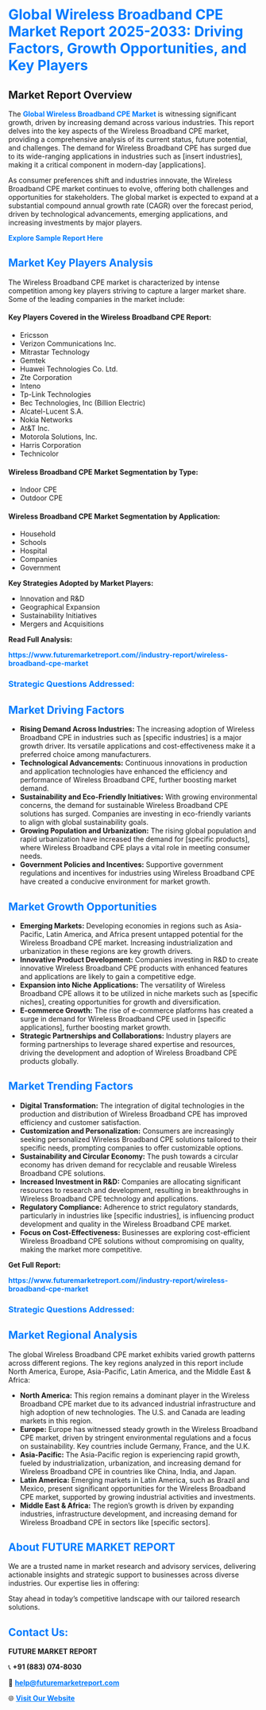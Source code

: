 <h1 style="color: #007BFF;">Global Wireless Broadband CPE Market Report 2025-2033: Driving Factors, Growth Opportunities, and Key Players</h1>

<section id="overview">
<h2>Market Report Overview</h2>
<p>The <a href="https://www.futuremarketreport.com//industry-report/wireless-broadband-cpe-market" style="color: #007BFF; text-decoration: none;"><strong>Global Wireless Broadband CPE Market</strong></a> is witnessing significant growth, driven by increasing demand across various industries. This report delves into the key aspects of the Wireless Broadband CPE market, providing a comprehensive analysis of its current status, future potential, and challenges. The demand for Wireless Broadband CPE has surged due to its wide-ranging applications in industries such as [insert industries], making it a critical component in modern-day [applications].</p>
<p>As consumer preferences shift and industries innovate, the Wireless Broadband CPE market continues to evolve, offering both challenges and opportunities for stakeholders. The global market is expected to expand at a substantial compound annual growth rate (CAGR) over the forecast period, driven by technological advancements, emerging applications, and increasing investments by major players.</p>
</section>

<section id="overview">
<p><a href="https://www.futuremarketreport.com//request-sample/reportId=87364" style="color: #007BFF; text-decoration: none;"><strong>Explore Sample Report Here</strong></a></p>
</section>

<section id="key-players">
<h2 style="color: #007BFF;">Market Key Players Analysis</h2>
<p>The Wireless Broadband CPE market is characterized by intense competition among key players striving to capture a larger market share. Some of the leading companies in the market include:</p>
<h4>Key Players Covered in the Wireless Broadband CPE Report:</h4>
<ul><li>Ericsson</li><li>Verizon Communications Inc.</li><li>Mitrastar Technology</li><li>Gemtek</li><li>Huawei Technologies Co. Ltd.</li><li>Zte Corporation</li><li>Inteno</li><li>Tp-Link Technologies</li><li>Bec Technologies, Inc (Billion Electric)</li><li>Alcatel-Lucent S.A.</li><li>Nokia Networks</li><li>At&amp;T Inc.</li><li>Motorola Solutions, Inc.</li><li>Harris Corporation</li><li>Technicolor</li></ul>
<h4>Wireless Broadband CPE Market Segmentation by Type:</h4>
<ul><li>Indoor CPE</li><li>Outdoor CPE</li></ul>

<h4>Wireless Broadband CPE Market Segmentation by Application:</h4>
<ul><li>Household</li><li>Schools</li><li>Hospital</li><li>Companies</li><li>Government</li></ul>
<p><strong>Key Strategies Adopted by Market Players:</strong></p>
<ul>
<li>Innovation and R&D</li>
<li>Geographical Expansion</li>
<li>Sustainability Initiatives</li>
<li>Mergers and Acquisitions</li>
</ul>
</section>

<section>
<p><strong>Read Full Analysis: </strong></p><a href="https://www.futuremarketreport.com//industry-report/wireless-broadband-cpe-market" style="color: #007BFF; text-decoration: none;"><strong>https://www.futuremarketreport.com//industry-report/wireless-broadband-cpe-market</strong></a>
<h3 style="color: #007BFF;">Strategic Questions Addressed:</h3>
</section>

<section id="driving-factors">
<h2 style="color: #007BFF;">Market Driving Factors</h2>
<ul>
<li><strong>Rising Demand Across Industries:</strong> The increasing adoption of Wireless Broadband CPE in industries such as [specific industries] is a major growth driver. Its versatile applications and cost-effectiveness make it a preferred choice among manufacturers.</li>
<li><strong>Technological Advancements:</strong> Continuous innovations in production and application technologies have enhanced the efficiency and performance of Wireless Broadband CPE, further boosting market demand.</li>
<li><strong>Sustainability and Eco-Friendly Initiatives:</strong> With growing environmental concerns, the demand for sustainable Wireless Broadband CPE solutions has surged. Companies are investing in eco-friendly variants to align with global sustainability goals.</li>
<li><strong>Growing Population and Urbanization:</strong> The rising global population and rapid urbanization have increased the demand for [specific products], where Wireless Broadband CPE plays a vital role in meeting consumer needs.</li>
<li><strong>Government Policies and Incentives:</strong> Supportive government regulations and incentives for industries using Wireless Broadband CPE have created a conducive environment for market growth.</li>
</ul>
</section>

<section id="growth-opportunities">
<h2 style="color: #007BFF;">Market Growth Opportunities</h2>
<ul>
<li><strong>Emerging Markets:</strong> Developing economies in regions such as Asia-Pacific, Latin America, and Africa present untapped potential for the Wireless Broadband CPE market. Increasing industrialization and urbanization in these regions are key growth drivers.</li>
<li><strong>Innovative Product Development:</strong> Companies investing in R&D to create innovative Wireless Broadband CPE products with enhanced features and applications are likely to gain a competitive edge.</li>
<li><strong>Expansion into Niche Applications:</strong> The versatility of Wireless Broadband CPE allows it to be utilized in niche markets such as [specific niches], creating opportunities for growth and diversification.</li>
<li><strong>E-commerce Growth:</strong> The rise of e-commerce platforms has created a surge in demand for Wireless Broadband CPE used in [specific applications], further boosting market growth.</li>
<li><strong>Strategic Partnerships and Collaborations:</strong> Industry players are forming partnerships to leverage shared expertise and resources, driving the development and adoption of Wireless Broadband CPE products globally.</li>
</ul>
</section>

<section id="trending-factors">
<h2 style="color: #007BFF;">Market Trending Factors</h2>
<ul>
<li><strong>Digital Transformation:</strong> The integration of digital technologies in the production and distribution of Wireless Broadband CPE has improved efficiency and customer satisfaction.</li>
<li><strong>Customization and Personalization:</strong> Consumers are increasingly seeking personalized Wireless Broadband CPE solutions tailored to their specific needs, prompting companies to offer customizable options.</li>
<li><strong>Sustainability and Circular Economy:</strong> The push towards a circular economy has driven demand for recyclable and reusable Wireless Broadband CPE solutions.</li>
<li><strong>Increased Investment in R&D:</strong> Companies are allocating significant resources to research and development, resulting in breakthroughs in Wireless Broadband CPE technology and applications.</li>
<li><strong>Regulatory Compliance:</strong> Adherence to strict regulatory standards, particularly in industries like [specific industries], is influencing product development and quality in the Wireless Broadband CPE market.</li>
<li><strong>Focus on Cost-Effectiveness:</strong> Businesses are exploring cost-efficient Wireless Broadband CPE solutions without compromising on quality, making the market more competitive.</li>
</ul>
</section>

<section>
<p><strong>Get Full Report: </strong></p><a href="https://www.futuremarketreport.com//industry-report/wireless-broadband-cpe-market" style="color: #007BFF; text-decoration: none;"><strong>https://www.futuremarketreport.com//industry-report/wireless-broadband-cpe-market</strong></a>
<h3 style="color: #007BFF;">Strategic Questions Addressed:</h3>
</section>


<section id="regional-analysis">
<h2 style="color: #007BFF;">Market Regional Analysis</h2>
<p>The global Wireless Broadband CPE market exhibits varied growth patterns across different regions. The key regions analyzed in this report include North America, Europe, Asia-Pacific, Latin America, and the Middle East & Africa:</p>
<ul>
<li><strong>North America:</strong> This region remains a dominant player in the Wireless Broadband CPE market due to its advanced industrial infrastructure and high adoption of new technologies. The U.S. and Canada are leading markets in this region.</li>
<li><strong>Europe:</strong> Europe has witnessed steady growth in the Wireless Broadband CPE market, driven by stringent environmental regulations and a focus on sustainability. Key countries include Germany, France, and the U.K.</li>
<li><strong>Asia-Pacific:</strong> The Asia-Pacific region is experiencing rapid growth, fueled by industrialization, urbanization, and increasing demand for Wireless Broadband CPE in countries like China, India, and Japan.</li>
<li><strong>Latin America:</strong> Emerging markets in Latin America, such as Brazil and Mexico, present significant opportunities for the Wireless Broadband CPE market, supported by growing industrial activities and investments.</li>
<li><strong>Middle East & Africa:</strong> The region’s growth is driven by expanding industries, infrastructure development, and increasing demand for Wireless Broadband CPE in sectors like [specific sectors].</li>
</ul>
</section>

<footer>
<h2 style="color: #007BFF;">About FUTURE MARKET REPORT</h2>
<p>We are a trusted name in market research and advisory services, delivering actionable insights and strategic support to businesses across diverse industries. Our expertise lies in offering:</p>

<p>Stay ahead in today’s competitive landscape with our tailored research solutions.</p>

<h2 style="color: #007BFF;">Contact Us:</h2>
<p><strong>FUTURE MARKET REPORT</strong></p>
<p>📞 <strong>+91 (883) 074-8030</strong></p>
<p>📧 <strong><a href="mailto:help@futuremarketreport.com" style="color: #007BFF;">help@futuremarketreport.com</a></strong></p>
<p>🌐 <strong><a href="https://www.futuremarketreport.com/" style="color: #007BFF;">Visit Our Website</a></strong></p>
</footer>